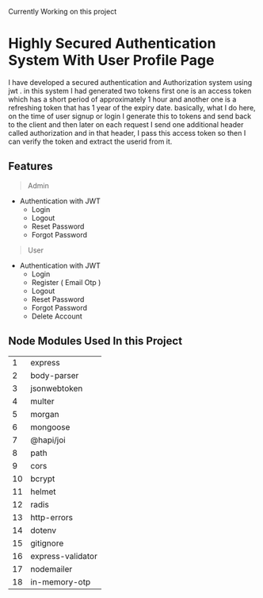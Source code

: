 Currently Working on this project


# Highly Secured Authentication System With User Profile Page
I have developed a secured authentication and Authorization system using jwt . in this system I had generated two tokens first one is an access token which has a short period of approximately 1 hour and another one is a refreshing token that has 1 year of the expiry date. basically, what I do here, on the time of user signup or login I generate this to tokens and send back to the client and then later on each request I send one additional header called authorization and in that header, I pass this access token so then I can verify the token and extract the userid from it.



## Features


> Admin 

- Authentication with JWT 
  - Login 
  - Logout
  - Reset Password
  - Forgot Password 

> User

- Authentication with JWT 
  - Login 
  - Register ( Email Otp )
  - Logout
  - Reset Password
  - Forgot Password 
  - Delete Account


<h2> Node Modules Used In this Project</h2>


<table style="width:100%">

  <tr>
    <td>1</td>
    <td>express</td>
   
  </tr>
  <tr>
    <td>2</td>
    <td> body-parser </td>
  </tr>
 <tr>
    <td>3</td>
    <td> jsonwebtoken </td>
  </tr>
 <tr>
    <td>4</td>
    <td> multer </td>
  </tr><tr>
    <td>5</td>
    <td> morgan</td>
  </tr><tr>
    <td>6</td>
    <td> mongoose </td>
  </tr><tr>
    <td>7</td>
    <td> @hapi/joi </td>
  </tr><tr>
    <td>8</td>
    <td> path </td>
  </tr><tr>
    <td>9</td>
    <td> cors </td>
  </tr><tr>
    <td>10</td>
    <td> bcrypt </td>
  </tr><tr>
    <td>11</td>
    <td> helmet </td>
  </tr><tr>
    <td>12</td>
    <td> radis </td>
  </tr><tr>
    <td>13</td>
    <td> http-errors </td>
  </tr><tr>
    <td>14</td>
    <td> dotenv </td>
  </tr><tr>
    <td>15</td>
    <td> gitignore </td>
  </tr>
 <tr>
    <td>16</td>
    <td> express-validator </td>
  </tr>
  <tr>
    <td>17</td>
    <td> nodemailer</td>
  </tr>
 <tr>
    <td>18</td>
    <td> in-memory-otp</td>
  </tr>
 
</table>




